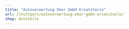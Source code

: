 ```yaml
---
title: "Autoverwertung Eker GmbH Ersatzteile"
url: /stuttgart/autoverwertung-eker-gmbh-ersatzteile/
shop: Autoteile
---
```

